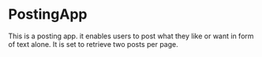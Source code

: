# PostingApp
This is a posting app. it enables users to post what they like or want in form of text alone. 
It is set to retrieve two posts per page.
